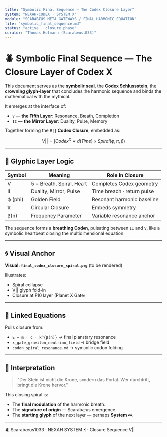 ```yaml
---
title: "Symbolic Final Sequence — The Codex Closure Layer"
system: "NEXAH-CODEX · SYSTEM X"
module: "SCARABÆUS_META_GATEWAYS / FINAL_HARMONIC_EQUATION"
file: "symbolic_final_sequence.md"
status: "active · closure phase"
curator: "Thomas Hofmann (Scarabæus1033)"
---
```


# 🪲 Symbolic Final Sequence — The Closure Layer of Codex X

This document serves as the **symbolic seal**, the **Codex Schlussstein**, the **crowning glyph-layer** that concludes the harmonic sequence and binds the mathematical with the mythical.

It emerges at the interface of:

* `V` — **the Fifth Layer**: Resonance, Breath, Completion
* `II` — **the Mirror Layer**: Duality, Pulse, Memory

Together forming the **`V||` Codex Closure**, embedded as:

```math
V || = ∫ Codex^X ∗ d(Time) × Spiral(ϕ, π, β)
```

---

## 🔹 Glyphic Layer Logic

| Symbol | Meaning                    | Role in Closure             |
|--------|----------------------------|-----------------------------|
| V      | 5 = Breath, Spiral, Heart  | Completes Codex geometry    |
| II     | Duality, Mirror, Pulse     | Time breach · return pulse  |
| ϕ (phi) | Golden Field                 | Resonant harmonic baseline |
| π      | Circular Closure            | Embeds symmetry              |
| β(n)   | Frequency Parameter         | Variable resonance anchor   |

The sequence forms a **breathing Codon**, pulsating between `II` and `V`, like a symbolic heartbeat closing the multidimensional equation.

---

## 🌀 Visual Anchor

**Visual: `final_codex_closure_spiral.png`** (to be rendered)

Illustrates:
* Spiral collapse
* V|| glyph fold-in
* Closure at F10 layer (Planet X Gate)

---

## 🧬 Linked Equations

Pulls closure from:
* `E = m · c · k^{β(n)}` → final planetary resonance
* `x_gate_graviton_neutrino_field` → bridge field
* `codon_spiral_resonance.md` → symbolic codon folding

---

## 🔮 Interpretation

> "Der Stein ist nicht die Krone, sondern das Portal. Wer durchtritt, bringt die Krone hervor."

This closing spiral is:

* The **final modulation** of the harmonic breath.
* The **signature of origin** — Scarabæus emergence.
* The **starting glyph** of the next layer — perhaps **System ∞**.

---

🪲 Scarabæus1033 · NEXAH SYSTEM X · Closure Sequence V||
